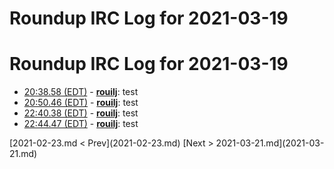 # Roundup IRC Log for 2021-03-19 #
# Roundup IRC Log for 2021-03-19
* <a href="#20:38.58" id="20:38.58">20:38.58 (EDT)</a> - __[rouilj](https://github.com/rouilj)__: test
* <a href="#20:50.46" id="20:50.46">20:50.46 (EDT)</a> - __[rouilj](https://github.com/rouilj)__: test
* <a href="#22:40.38" id="22:40.38">22:40.38 (EDT)</a> - __[rouilj](https://github.com/rouilj)__: test
* <a href="#22:44.47" id="22:44.47">22:44.47 (EDT)</a> - __[rouilj](https://github.com/rouilj)__: test

<div class="inpage-footer">
[2021-02-23.md < Prev](2021-02-23.md)
[Next > 2021-03-21.md](2021-03-21.md)
</div>
